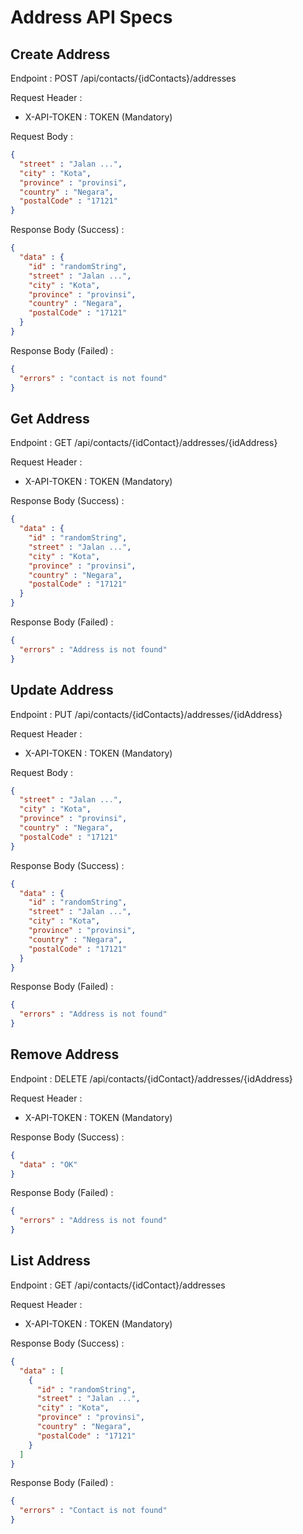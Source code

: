 # Address API Specs

## Create Address
Endpoint : POST /api/contacts/{idContacts}/addresses

Request Header :
- X-API-TOKEN : TOKEN (Mandatory)

Request Body :
```json
{
  "street" : "Jalan ...",
  "city" : "Kota",
  "province" : "provinsi",
  "country" : "Negara",
  "postalCode" : "17121"
}
```

Response Body (Success) :
```json
{
  "data" : {
    "id" : "randomString",
    "street" : "Jalan ...",
    "city" : "Kota",
    "province" : "provinsi",
    "country" : "Negara",
    "postalCode" : "17121"
  }
}
```

Response Body (Failed) :
```json
{
  "errors" : "contact is not found"
}
```

## Get Address
Endpoint : GET /api/contacts/{idContact}/addresses/{idAddress}

Request Header :
- X-API-TOKEN : TOKEN (Mandatory)

Response Body (Success) :
```json
{
  "data" : {
    "id" : "randomString",
    "street" : "Jalan ...",
    "city" : "Kota",
    "province" : "provinsi",
    "country" : "Negara",
    "postalCode" : "17121"
  }
}
```

Response Body (Failed) :
```json
{
  "errors" : "Address is not found"
}
```

## Update Address
Endpoint : PUT /api/contacts/{idContacts}/addresses/{idAddress}

Request Header :
- X-API-TOKEN : TOKEN (Mandatory)

Request Body :
```json
{
  "street" : "Jalan ...",
  "city" : "Kota",
  "province" : "provinsi",
  "country" : "Negara",
  "postalCode" : "17121"
}
```

Response Body (Success) :
```json
{
  "data" : {
    "id" : "randomString",
    "street" : "Jalan ...",
    "city" : "Kota",
    "province" : "provinsi",
    "country" : "Negara",
    "postalCode" : "17121"
  }
}
```

Response Body (Failed) :
```json
{
  "errors" : "Address is not found"
}
```

## Remove Address
Endpoint : DELETE /api/contacts/{idContact}/addresses/{idAddress}

Request Header :
- X-API-TOKEN : TOKEN (Mandatory)

Response Body (Success) :
```json
{
  "data" : "OK"
}
```

Response Body (Failed) :
```json
{
  "errors" : "Address is not found"
}
```

## List Address
Endpoint : GET /api/contacts/{idContact}/addresses

Request Header :
- X-API-TOKEN : TOKEN (Mandatory)

Response Body (Success) :
```json
{
  "data" : [
    {
      "id" : "randomString",
      "street" : "Jalan ...",
      "city" : "Kota",
      "province" : "provinsi",
      "country" : "Negara",
      "postalCode" : "17121"
    }
  ]
}
```

Response Body (Failed) :
```json
{
  "errors" : "Contact is not found"
}
```
